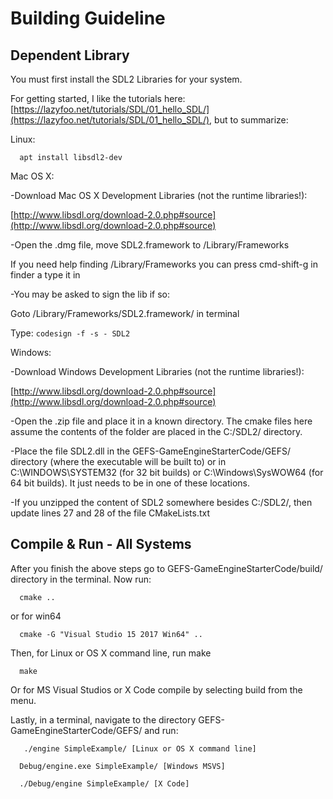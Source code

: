 Building Guideline
===========================

Dependent Library
-----------------------
You must first install the SDL2 Libraries for your system.

For getting started, I like the tutorials here: [https://lazyfoo.net/tutorials/SDL/01_hello_SDL/](https://lazyfoo.net/tutorials/SDL/01_hello_SDL/), but to summarize:

Linux:
```
  apt install libsdl2-dev
```
Mac OS X:

 -Download Mac OS X Development Libraries (not the runtime libraries!):  
 
 [http://www.libsdl.org/download-2.0.php#source](http://www.libsdl.org/download-2.0.php#source)
    
 -Open the .dmg file, move SDL2.framework to /Library/Frameworks
 
   If you need help finding /Library/Frameworks you can press cmd-shift-g in finder a type it in
   
 -You may be asked to sign the lib if so:
 
 Goto /Library/Frameworks/SDL2.framework/ in terminal
 
 Type: ```codesign -f -s - SDL2```

Windows:

-Download Windows Development Libraries (not the runtime libraries!):  

[http://www.libsdl.org/download-2.0.php#source](http://www.libsdl.org/download-2.0.php#source)

-Open the .zip file and place it in a known directory. The cmake files here assume the contents of the folder are placed in the C:/SDL2/ directory.

-Place the file SDL2.dll in the GEFS-GameEngineStarterCode/GEFS/ directory (where the executable will be built to) or in C:\WINDOWS\SYSTEM32 (for 32 bit builds) or C:\Windows\SysWOW64 (for 64 bit builds). It just needs to be in one of these locations.

-If you unzipped the content of SDL2 somewhere besides C:/SDL2/, then update lines 27 and 28 of the file CMakeLists.txt 

Compile & Run - All Systems
-------------------------------
After you finish the above steps go to GEFS-GameEngineStarterCode/build/ directory in the terminal. Now run:
```
  cmake ..   
```  
or for win64
```
  cmake -G "Visual Studio 15 2017 Win64" ..   
```  
Then, for Linux or OS X command line, run make
```
  make
```  
Or for MS Visual Studios or X Code compile by selecting build from the menu.

Lastly, in a terminal, navigate  to the directory  GEFS-GameEngineStarterCode/GEFS/ and run:
```
   ./engine SimpleExample/ [Linux or OS X command line]
   
  Debug/engine.exe SimpleExample/ [Windows MSVS]
  
  ./Debug/engine SimpleExample/ [X Code]
 ```   
